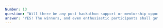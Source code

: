 ```yaml
---
Number: 13
question: "Will there be any post-hackathon support or mentorship opportunities for participants looking to further develop their projects?"
answer: "YES! The winners, and even enthusiastic participants shall get a chance to apply for some of India’s most coveted internships, fellowships, product development, etc kind of opportunities. To know more about the initiatives of the “IIT Bombay FOSSEE GIS” team, please visit https://www.iitb.ac.in/event/iit-bombay-fossee-gis-activities-calendar-year-2024. There are interesting opportunities given by our organizing partner the “IIT Tirupati Navavishkar I-Hub Foundation” which is IIT Tirupati’s Technology Innovation Hub (TIH) specializes in ‘positioning and precision technologies’. Participants with good ideas and/or geospatial products nearing completion or in the advanced stage of development can explore possibilities for incubating themselves as start-up(s)."
---
```

